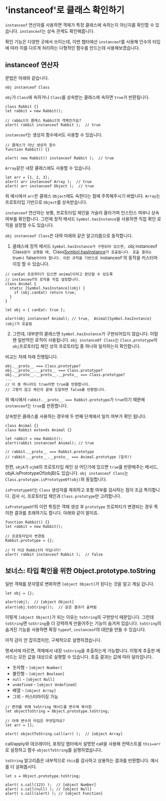 # 'instanceof'로 클래스 확인하기

`instanceof` 연산자를 사용하면 객체가 특정 클래스에 속하는지 아닌지를 확인할 수 있습니다. `instanceof`는 상속 관계도 확인해줍니다.   
   
확인 기능은 다양한 곳에서 쓰이는데, 이번 챕터에선 `instanceof`를 사용해 인수의 타입에 따라 이를 다르게 처리하는 다형적인 함수를 만드는데 사용해보겠습니다.



## instanceof 연산자

문법은 아래와 같습니다.
```
obj instanceof Class
```
`obj`가 `Class`에 속하거나 `Class`를 상속받는 클래스에 속하면 `true`가 반환됩니다.   
```
class Rabbit {}
let rabbit = new Rabbit();

// rabbit이 클래스 Rabbit의 객체인가요?
alert( rabbit instanceof Rabbit );  // true
```
`instanceof`는 생성자 함수에서도 사용할 수 있습니다.
```
// 클래스가 아닌 생성자 함수
function Rabbit() {}

alert( new Rabbit() instanceof Rabbit );  // true
```
`Array`같은 내장 클래스에도 사용할 수 있습니다.
```
let arr = [1, 2, 3];
alert( arr instanceof Array );  // true
alert( arr instanceof Object );  // true
```
위 예시에서 `arr`은 클래스 `Object`에도 속한다는 점에 주목해주시기 바랍니다. `Array`는 프로토타입 기반으로 `Object`를 상속받습니다.   
   
`instanceof` 연산자는 보통, 프로토타입 체인을 거슬러 올라가며 인스턴스 여부나 상속 여부를 확인합니다. 그런제 정적 메서드 `Symbol.hasInstance`을 사용하면 직접 확인 로직을 설정할 수도 있습니다.   
   
`obj instanceof Class`은 대략 아래와 같은 알고리즘으로 동작합니다.

1. 클래스에 정적 메서드 `Symbol.hasInstance가 구현되어 있으면, `obj instanceof Class`문이 실행될 때, `Class[Symbol.hasInstance](obj)`가 호출됩니다. 호출 결과는 `true`나 `false`이어야 합니다. 이런 규칙을 기반으로 `instanceof`의 동작을 커스터마이징 할 수 있습니다.   
   
```
// canEat 프로퍼티가 있으면 animal이라고 판단할 수 있도록
// instanceof의 로직을 직접 설정합니다.
class Animal {
  static [Symbol.hasInstance](obj) {
    if (obj.canEat) return true;
  }
}

let obj = { canEat: true };

alert(obj instanceof Animal); // true,  Animal[Symbol.hasInstance](obj)가 호출됨
```

2. 그런데, 대부분의 클래스엔 `Symbol.hasInstance`가 구현되어있지 않습니다. 이럴 땐 일반적인 로직이 사용됩니다. `obj instanceOf Class`는 `Class.prototype`이 `obj`프로토타입 체인 상의 프로토타입 중 하나와 일치하는지 확인합니다.   
   
비교는 차례 차레 진행됩니다.   
```
obj.__proto__ === Class.prototype?
obj.__proto__.__proto__ === Class.prototype?
obj.__proto__.__proto__.__proto__ === Class.prototype?
...
// 이 중 하나라도 true라면 true를 반환합니다.
// 그렇지 않고 체인의 끝에 도달하면 false를 반환합니다.
```
위 예시에서 `rabbit.__proto__ === Rabbit.prototype`가 `true`이기 때문에 `instanceof`는 `true`를 반환합니다.   
   
상속받은 클래스를 사용하는 경우에 두 번째 단계에서 일치 여부가 확인 됩니다.
```
class Animal {}
class Rabbit extends Animal {}

let rabbit = new Rabbit();
alert(rabbit instanceof Animal); // true

// rabbit.__proto__ === Rabbit.prototype
// rabbit.__proto__.__proto__ === Animal.prototype (일치!)
```
한편, `objA`가 `ojbB`의 프로토타입 체인 상 어딘가에 있으면 `true`를 반환해주는 메서드, objA.isPrototypeOf(objB)도 있습니다. `obj instanceof Class`는 `Class.prototype.isPrototypeOf(obj)`와 동일합니다.   
   
`isPrototypeOf`는 `Class` 생성자를 제외하고 포함 여부를 검사하는 점이 조금 특이합니다. 검사 시, 프로토타입 체인과 `Class.prototype`만 고려합니다.   
   
`isPrototypeOf`의 이런 특징은 객체 생성 후 `prototype` 프로퍼티가 변경되는 경우 특이한 결과를 초래하기도 합니다. 아래와 같이 말이죠.
```
function Rabbit() {}
let rabbit = new Rabbit();

// 프로토타입이 변경됨
Rabbit.prototype = {};

// 더 이상 Rabbit이 아닙니다!
alert( rabbit instanceof Rabbit );  // false
```



## 보너스: 타입 확인을 위한 Object.prototype.toString

일반 객체를 문자열로 변화하면 `[object Object]`가 된다는 것을 알고 계실 겁니다.
```
let obj = {};

alert(obj);  // [object Object]
alert(obj.toString());  // 같은 결과가 출력됨
```
이렇게 `[object Object]`가 되는 이유는 `toString`의 구현방식 때문입니다. 그런데 `toString`엔 `toString`을 더 강력하게 만들어주는 기능이 숨겨져 있습니다. `toString`의 숨겨진 기능을 사용하면 확장 `typeof`, `instanceof`의 대안을 만들 수 있습니다.   
   
아직 감이 안 잡히겠지만, 구체적으로 설명하겠습니다.   
   
명세서에 따르면, 객체에서 내장 `toString`을 추출하는게 가능합니다. 이렇게 추출한 메서드는 모든 값을 대상으로 실행할 수 있습니다. 호출 결과는 값에 따라 달라집니다.   
   
- 숫자형 - `[object Number]`
- 불린형 - `[object Boolean]`
- `null` - `[object Null]`
- `undefined` - `[object Undefined]`
- 배열 - `[object Array]`
- 그외 - 커스터마이징 가능

```
// 편의를 위해 toString 메서드를 변수에 복사함
let objectToString = Object.prototype.toString;

// 아래 변수의 타입은 무엇일까요?
let arr = [];

alert( objectToString.call(arr) );  // [object Array]
```

call/apply와 데코레이터, 포워딩 챕터에서 설명한 call을 사용해 컨텍스트를 `this=arr`로 설정하고 함수 `objectToString`를 실행하였습니다.   
   
`toString` 알고리즘은 내부적으로 `this`를 검사하고 상용하는 결과를 반환합니다. 예시를 더 살펴봅시다.

```
let s = Object.prototype.toString;

alert( s.call(123) );  // [object Number]
alert( s.call(null) ); // [object Null]
alert( s.call(alert) ); // [object Function]
```
